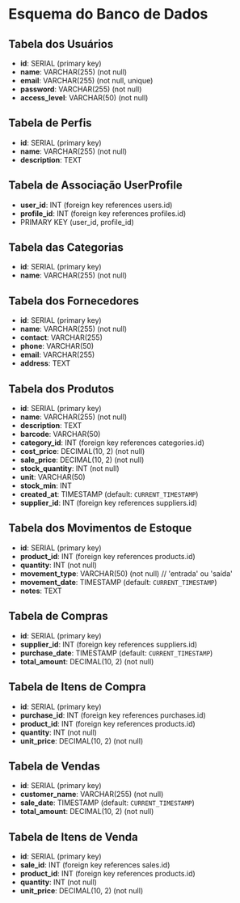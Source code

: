 
# Esquema do Banco de Dados

## Tabela dos Usuários
- **id**: SERIAL (primary key)
- **name**: VARCHAR(255) (not null)
- **email**: VARCHAR(255) (not null, unique)
- **password**: VARCHAR(255) (not null)
- **access_level**: VARCHAR(50) (not null)

## Tabela de Perfis
- **id**: SERIAL (primary key)
- **name**: VARCHAR(255) (not null)
- **description**: TEXT

## Tabela de Associação UserProfile
- **user_id**: INT (foreign key references users.id)
- **profile_id**: INT (foreign key references profiles.id)
- PRIMARY KEY (user_id, profile_id)

## Tabela das Categorias
- **id**: SERIAL (primary key)
- **name**: VARCHAR(255) (not null)

## Tabela dos Fornecedores
- **id**: SERIAL (primary key)
- **name**: VARCHAR(255) (not null)
- **contact**: VARCHAR(255)
- **phone**: VARCHAR(50)
- **email**: VARCHAR(255)
- **address**: TEXT

## Tabela dos Produtos
- **id**: SERIAL (primary key)
- **name**: VARCHAR(255) (not null)
- **description**: TEXT
- **barcode**: VARCHAR(50)
- **category_id**: INT (foreign key references categories.id)
- **cost_price**: DECIMAL(10, 2) (not null)
- **sale_price**: DECIMAL(10, 2) (not null)
- **stock_quantity**: INT (not null)
- **unit**: VARCHAR(50)
- **stock_min**: INT
- **created_at**: TIMESTAMP (default: `CURRENT_TIMESTAMP`)
- **supplier_id**: INT (foreign key references suppliers.id)

## Tabela dos Movimentos de Estoque
- **id**: SERIAL (primary key)
- **product_id**: INT (foreign key references products.id)
- **quantity**: INT (not null)
- **movement_type**: VARCHAR(50) (not null) // 'entrada' ou 'saída'
- **movement_date**: TIMESTAMP (default: `CURRENT_TIMESTAMP`)
- **notes**: TEXT

## Tabela de Compras
- **id**: SERIAL (primary key)
- **supplier_id**: INT (foreign key references suppliers.id)
- **purchase_date**: TIMESTAMP (default: `CURRENT_TIMESTAMP`)
- **total_amount**: DECIMAL(10, 2) (not null)

## Tabela de Itens de Compra
- **id**: SERIAL (primary key)
- **purchase_id**: INT (foreign key references purchases.id)
- **product_id**: INT (foreign key references products.id)
- **quantity**: INT (not null)
- **unit_price**: DECIMAL(10, 2) (not null)

## Tabela de Vendas
- **id**: SERIAL (primary key)
- **customer_name**: VARCHAR(255) (not null)
- **sale_date**: TIMESTAMP (default: `CURRENT_TIMESTAMP`)
- **total_amount**: DECIMAL(10, 2) (not null)

## Tabela de Itens de Venda
- **id**: SERIAL (primary key)
- **sale_id**: INT (foreign key references sales.id)
- **product_id**: INT (foreign key references products.id)
- **quantity**: INT (not null)
- **unit_price**: DECIMAL(10, 2) (not null)
